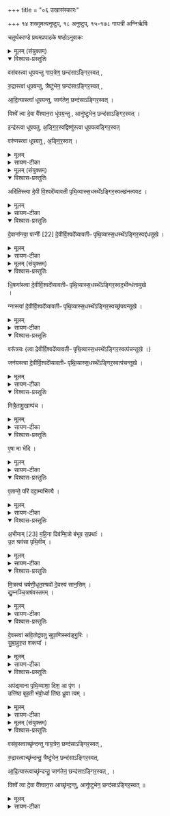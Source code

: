 +++
title = "०६ उखासंस्कारः"

+++
१४ शख्गुमत्यनुष्टुप्,
१८ अनुष्टुप्, १५-१७८ गायत्री
अग्निर्ऋषिः

चतुर्थकाण्डे प्रथमप्रपाठके षष्ठोऽनुवाकः

<details><summary>मूलम् (संयुक्तम्)</summary>

वस॑वस्त्वा धूपयन्तु गाय॒त्रेण॒ छन्द॑साऽङ्गिर॒स्वद्रु॒द्रास्त्वा॑ धूपयन्तु॒ त्रैष्टु॑भेन॒ छन्द॑साऽङ्गिर॒स्वदा॑दि॒त्यास्त्वा॑ धूपयन्तु॒ जाग॑तेन॒ छन्द॑साऽङ्गिर॒स्वद्विश्वे᳚ त्वा दे॒वा वै᳚श्वान॒रा धू॑पय॒न्त्वानु॑ष्टुभेन॒ छन्द॑साऽङ्गिर॒स्वदिन्द्र॑स्त्वा धूपयत्वङ्गिर॒स्वद्विष्णु॑स्त्वा धूपयत्वङ्गिर॒स्वद्वरु॑णस्त्वा धूपयत्वङ्गिर॒स्वत् ।  
</details>

<details open><summary>विश्वास-प्रस्तुतिः</summary>

वस॑वस्त्वा धूपयन्तु गाय॒त्रेण॒ छन्द॑साऽङ्गिर॒स्वत् ,

रु॒द्रास्त्वा॑ धूपयन्तु, त्रैष्टु॑भेन॒ छन्द॑साऽङ्गिर॒स्वत् ,

आ॒दि॒त्यास्त्वा᳚  धूपयन्तु, जाग॑तेन॒ छन्द॑साऽङ्गिर॒स्वत्  ।  

विश्वे᳚ त्वा दे॒वा वै᳚श्वान॒रा धू॑पय॒न्तु , आनु॑ष्टुभेन॒ छन्द॑साऽङ्गिर॒स्वत् ।

इन्द्र॑स्त्वा धूपयतु, अ॒ङ्गि॒र॒स्वद्विष्णु॑स्त्वा धूपयत्वङ्गिर॒स्वत्

वरु॑णस्त्वा धूपयतु , अ॒ङ्गि॒र॒स्वत् ।  
</details>

<details><summary>मूलम्</summary>

वस॑वस्त्वा धूपयन्तु गाय॒त्रेण॒ छन्द॑साऽङ्गिर॒स्वत् ,

रु॒द्रास्त्वा॑ धूपयन्तु, त्रैष्टु॑भेन॒ छन्द॑साऽङ्गिर॒स्वत् ,

आ॒दि॒त्यास्त्वा᳚  धूपयन्तु, जाग॑तेन॒ छन्द॑साऽङ्गिर॒स्वत्  ।  

विश्वे᳚ त्वा दे॒वा वै᳚श्वान॒रा धू॑पय॒न्तु , आनु॑ष्टुभेन॒ छन्द॑साऽङ्गिर॒स्वत् ।

इन्द्र॑स्त्वा धूपयतु, अ॒ङ्गि॒र॒स्वद्विष्णु॑स्त्वा धूपयत्वङ्गिर॒स्वत्

वरु॑णस्त्वा धूपयतु , अ॒ङ्गि॒र॒स्वत् ।  
</details>

<details><summary>सायण-टीका</summary>

(अथ चतुर्थाष्टके प्रथमप्रपाठके षष्ठोऽनुवाकः) ।  
पञ्चमेऽनुवाक उखानिर्माणमुक्तम् ।  
अथ षष्ठे तत्संस्कारोऽभिधीयते।  
कल्पः — ‘वसक्स्त्वा धृपयन्तु गायत्रेण छन्दसेति सप्तयिरश्वशकेनोखां धूपयन्ति’ इति।  
पाठस्तु— वसवस्त्वेति।  
हे उखे त्वामष्टौ वसवः सहकारिणा गायत्रेण च्छन्द्रसा सहाङ्गिरस इव धूपयन्तु अश्वशकजन्येन धूमेन संस्कृर्वन्तु।  
एवमुत्तरेष्धषि षट्सु योजनीयम्।  
एतान्मन्त्रान्विनियुङ्क्ते— ‘सप्तभिर्धूपयति सप्त वै शीर्षण्याः प्राणाः शिर एतद्यज्ञस्य यदुखा शीर्पेन्नेव यज्ञस्य प्राणान्दधाति तस्मात्सप्त शीर्षन्प्राणाः’ [सं. का. ५ प्र. १ अ. ७] इति ।  
शिरोवर्तिषु सप्तसु च्छिद्रेषु संचरन्तः प्राणाः सप्तसंख्याकाः ।  
उखा च यज्ञशिरःस्थानीया ।  
तस्मात्सप्तभिर्धूपने सति यज्ञस्य शिरस्येत्र प्राणानवस्थापयति ।  
यस्मादेवं तस्मात्प्रतिपुरुषं शिरसि च्छिद्रभेदेन सप्त प्राणा वर्तन्ते।  
१८०७ धूपसाधनं विधत्ते— ‘अश्वशकेन धूपयति प्राजापत्यो वा अश्वः सयोनित्वाय’ [सं. का. ५ प्र. १ अ. ७] इति।  
अश्वस्य अशोऽश्वशकृत् ।  
अश्वस्य प्राजापत्यत्वमसकृदुक्तम्।  
अग्निरपि प्राजापत्यः।  
‘प्रजापतिरग्निमचिनुत’ इति श्रवणात् ।  
अत उभयोः समानयोनित्वम्।  
</details>

<details><summary>मूलम् (संयुक्तम्)</summary>

अदि॑तिस्त्वा दे॒वी वि॒श्वदे᳚व्यावती पृथि॒व्यास्स॒धस्थे᳚ऽङ्गिर॒स्वत्ख॑नत्ववट दे॒वाना᳚न्त्वा॒ पत्नीः᳚ [22]  दे॒वीर्वि॒श्वदे᳚व्यावतीᳶ पृथि॒व्यास्स॒धस्थे᳚ऽङ्गिर॒स्वद्द॑धतूखे
</details>

<details open><summary>विश्वास-प्रस्तुतिः</summary>

अदि॑तिस्त्वा दे॒वी वि॒श्वदे᳚व्यावती पृथि॒व्यास्स॒धस्थे᳚ऽङ्गिर॒स्वत्ख॑नत्ववट ।  
</details>

<details><summary>मूलम्</summary>

अदि॑तिस्त्वा दे॒वी वि॒श्वदे᳚व्यावती पृथि॒व्यास्स॒धस्थे᳚ऽङ्गिर॒स्वत्ख॑नत्ववट ।  
</details>

<details><summary>सायण-टीका</summary>

कल्पः—‘अदितिस्त्वा देवात्यिग्रेण गार्हपत्यमवटं खात्वा’ इति।  
पाठस्तु– अदितिस्त्वेति।  
विश्वेषां देवानां योग्या उपचारा विश्वदेव्यास्तेऽस्या सन्ती-ति विश्वदेव्यावती।  
तादृशीयमदितिर्देवी पृथिव्याः सधस्थे भूम्या उपरि हेऽवट त्वाम ङ्गिरस इव खनतु।  
अस्मिन्मन्त्रे खननकर्तृत्वमदितेरुपपादयति— ‘अदितिस्त्वेत्याहेयं वा अदितिरदित्यैवादित्यां खनत्यस्या अक्रूरकाराय न हि स्वः स्वꣳ हिनस्ति’ (सं. का. ५ प्र. १ अ. ७) इति।  
इयं भूमिरेवात्रादितिशब्देन विवक्षिता ।  
अवटखननं हि भूम्यामेव।  
ततोऽदितेः खननकर्तुत्वे सति भूमेर्हिंसा न भवति ।  
न हि लोके कश्चिदपि स्वयं स्वात्मानं हिनस्ति ।  
तस्मात्खननलक्षणक्रूरकार्यकरणाभावायेदमदितिकर्तृत्वं संपाद्यते।  
</details>

<details open><summary>विश्वास-प्रस्तुतिः</summary>

दे॒वाना᳚न्त्वा॒ पत्नीः᳚ [22]  दे॒वीर्वि॒श्वदे᳚व्यावतीᳶ पृथि॒व्यास्स॒धस्थे᳚ऽङ्गिर॒स्वद्द॑धतूखे ।
</details>

<details><summary>मूलम्</summary>

दे॒वाना᳚न्त्वा॒ पत्नीः᳚ [22]  दे॒वीर्वि॒श्वदे᳚व्यावतीᳶ पृथि॒व्यास्स॒धस्थे᳚ऽङ्गिर॒स्वद्द॑धतूखे ।
</details>

<details><summary>सायण-टीका</summary>

कल्पः—‘लोहितपचनीयैः संभारैरवस्तीर्य देवानां त्वा पत्नीरिति तस्मिन्नु-खामवदधाति’  इति।  
पाठस्तु— देवानां त्वेति।  
विश्वदेव्यावतीः कृत्स्नदेवार्होपचारयुक्ता या देवानां पत्न्या देव्यस्ताः पृथिव्याः सधस्थ उपर्यङ्गिरस इव हे उखे त्वां दधतु स्थापयन्तु।  
देवपत्नीनामुखाकर्तृत्वं पुरातनमित्येतद्दर्शयति— ‘देवानां त्वा पत्नीरित्याह देवानां वा एतां पत्नयोऽग्रेऽकुर्वन्ताभिरेवैन दधाति’ [सं. का. ५ प्र. १ अ. ७] इति।  
पुरा देवपत्नीभिरुखागाः कृतस्वादिदानीमपि ताभिरेव स्थापिता भवति।  
</details>

<details><summary>मूलम् (संयुक्तम्)</summary>

धि॒षणा᳚स्त्वा दे॒वीर्वि॒श्वदे᳚व्यावतीᳶ पृथि॒व्यास्स॒धस्थे᳚ऽङ्गिर॒स्वद॒भीन्ध॑तामुखे॒ ग्नास्त्वा॑ दे॒वीर्वि॒श्वदे᳚व्यावतीᳶ पृथि॒व्यास्स॒धस्थे᳚ऽङ्गिर॒स्वच्छ्र॑पयन्तूखे॒ वरू᳚त्रयो॒ जन॑यस्त्वा दे॒वीर्वि॒श्वदे᳚व्यावतीᳶ पृथि॒व्यास्स॒धस्थे᳚ऽङ्गिर॒स्वत्प॑चन्तूखे ।   
</details>

<details open><summary>विश्वास-प्रस्तुतिः</summary>

धि॒षणा᳚स्त्वा दे॒वीर्वि॒श्वदे᳚व्यावतीᳶ पृथि॒व्यास्स॒धस्थे᳚ऽङ्गिर॒स्वद॒भीन्ध॑तामुखे  
।  


ग्नास्त्वा॑ दे॒वीर्वि॒श्वदे᳚व्यावतीᳶ पृथि॒व्यास्स॒धस्थे᳚ऽङ्गिर॒स्वच्छ्र॑पयन्तूखे ।  
</details>

<details><summary>मूलम्</summary>

धि॒षणा᳚स्त्वा दे॒वीर्वि॒श्वदे᳚व्यावतीᳶ पृथि॒व्यास्स॒धस्थे᳚ऽङ्गिर॒स्वद॒भीन्ध॑तामुखे  
।  


ग्नास्त्वा॑ दे॒वीर्वि॒श्वदे᳚व्यावतीᳶ पृथि॒व्यास्स॒धस्थे᳚ऽङ्गिर॒स्वच्छ्र॑पयन्तूखे ।  
</details>

<details><summary>सायण-टीका</summary>

१८०८ कल्पः ‘लोहितपचनैः संभारैः प्रच्छाद्य धिषणास्त्वा देवीरिति चतुर्भिरुखा-यामग्निमभ्यादधाति’ इति।   पाठस्तु— धिषणास्त्वेति।   विद्याभिमानिन्यो देवता धिषणाः।   हे उखे, त्वां ता देवता अभीन्धतामभितो ज्वालयन्तु।   छन्दोभिमानिन्यो देवता ग्नास्तास्त्वां अपयन्तु तव पच्यमानतां संपादयन्तु।   वरूत्रयो जनय इति पदभेदेन मन्त्रभेदः।   होतृप्रशास्रादिषु सप्तसु होत्रकेष्वभिमानिन्यो देवता वरूत्रयः।   सेनेन्द्रस्यत्याद्य नुवाकेनोक्ता देवपत्न्यो जनयः।  
</details>

<details open><summary>विश्वास-प्रस्तुतिः</summary>

वरू᳚त्रयः {त्वा दे॒वीर्वि॒श्वदे᳚व्यावतीᳶ पृथि॒व्यास्स॒धस्थे᳚ऽङ्गिर॒स्वत्प॑चन्तूखे ।}

जन॑यस्त्वा दे॒वीर्वि॒श्वदे᳚व्यावतीᳶ पृथि॒व्यास्स॒धस्थे᳚ऽङ्गिर॒स्वत्प॑चन्तूखे ।  
</details>

<details><summary>मूलम्</summary>

वरू᳚त्रयः {त्वा दे॒वीर्वि॒श्वदे᳚व्यावतीᳶ पृथि॒व्यास्स॒धस्थे᳚ऽङ्गिर॒स्वत्प॑चन्तूखे ।}

जन॑यस्त्वा दे॒वीर्वि॒श्वदे᳚व्यावतीᳶ पृथि॒व्यास्स॒धस्थे᳚ऽङ्गिर॒स्वत्प॑चन्तूखे ।  
</details>

<details><summary>सायण-टीका</summary>

तत्र वरूत्रयस्त्वां पचन्तु तव पक्वतां संपादयन्तु।   तथा जनयस्त्वां पचन्तु पक्वत्वपरीक्षां कुर्वन्तु ।   वरूत्राय इति मन्त्रे त्वा देवीरित्याद्युत्तरभागोऽनुषज्यते।  
एषु मन्त्रेषु धिषणादिशब्दानामस्तदुक्तार्थपरतां दर्शयति— ‘धिषणास्त्वेत्याह विद्या वै धिषणा विद्याभिरेवैनामभीन्धे ग्नास्त्वेत्याह छन्दाꣳसि वै ग्नाश्छन्दोभिरेवैनाꣳ श्रपयति वरूत्रयस्त्वेत्याह होत्रा वै वरूत्रयो होत्रा-भिरेवैनां पचति जनयस्त्वेत्याह देवानां वै पत्नीर्जनयस्ताभिरेवैनां पचति’ [सं. का. ५ प्र. १ अ. ७] इति।   स्पष्टोऽर्थः।  
अदितिस्त्वा देवीत्यादीनामुक्तानां मन्त्राणां संख्यां प्रशंसति— ‘षडभिःमचति षड्वा ऋतव ऋतुभिरेवैनां पचति’ [सं. का. ५ प्र. १ अ. ७] इति।  
अवटखननादीनामपि पाकाङ्गत्वेन षड्भिः पचतीत्युच्यते।  
वरूत्रयो जनय इत्यनयोः स्वाभिप्रेतं मन्त्रभेदं दर्शयितुं पचन्त्वित्येवम-न्तस्य भागस्यानुषङ्गरूपामावृत्तिं दर्शयति— ‘द्विः पचन्त्वित्याह तस्माद्द्विः संवत्सरस्य सस्यं पच्यते’ (सं. का. ५ प्र. १ अ. ७) इति।  
वरूत्रयः पचन्तु जनयः पचन्त्वित्येवं द्विः प्रयोगः।  
</details>

<details open><summary>विश्वास-प्रस्तुतिः</summary>

मित्रै॒तामु॒खाम्प॑च ।
</details>

<details><summary>मूलम्</summary>

मित्रै॒तामु॒खाम्प॑च ।
</details>

<details><summary>सायण-टीका</summary>

कल्पः — ‘मित्रैतामुखां पचेति पच्यमानां तिसृभिर्मैत्रीभिरुपचरति’ इति।    तत्र प्रथमामाह—  १८०९ मित्रैतामुखामिति ।   हे मित्र सर्वप्राणिहितकारिन्देव त्वमेतामुखां पचपक्वां कुरु ।  
</details>

<details open><summary>विश्वास-प्रस्तुतिः</summary>

ए॒षा मा भे॑दि ।  
</details>

<details><summary>मूलम्</summary>

ए॒षा मा भे॑दि ।  
</details>

<details><summary>सायण-टीका</summary>

एषां चोखा मा भेदि भिन्ना मा भवतु।  
</details>

<details open><summary>विश्वास-प्रस्तुतिः</summary>

ए॒तान्ते॒ परि॑ ददा॒म्यभि॑त्त्यै ।  
</details>

<details><summary>मूलम्</summary>

ए॒तान्ते॒ परि॑ ददा॒म्यभि॑त्त्यै ।  
</details>

<details><summary>सायण-टीका</summary>

एतामुखामभित्यै भेदाभावाय ते तुभ्यं परिददामि परित्राणाय ददामि।   
</details>

<details open><summary>विश्वास-प्रस्तुतिः</summary>

अ॒भीमाम् [23]  म॒हि॒ना दिव॑म्मि॒त्रो ब॑भूव स॒प्रथाः᳚ ।  
उ॒त श्रव॑सा पृथि॒वीम् ।  
</details>

<details><summary>मूलम्</summary>

अ॒भीमाम् [23]  म॒हि॒ना दिव॑म्मि॒त्रो ब॑भूव स॒प्रथाः᳚ ।  
उ॒त श्रव॑सा पृथि॒वीम् ।  
</details>

<details><summary>सायण-टीका</summary>

अथ द्वितीयामाह— अभिमामिति।   मित्र इमामुखामभिबभूवाभितः प्राप्तवान् ।   कीदृशो मित्रः, सप्रथाः सविस्तारः प्रचुरकीर्तिरित्यर्थः ।   कीदृशीमिमां, महिनां दिवं महिम्ना द्युलोक-सदृशीम् ।   उतापि च श्रवसा पृथिवीं श्रवणेन पृथिवीसदृशीम्।  
</details>

<details open><summary>विश्वास-प्रस्तुतिः</summary>

मि॒त्रस्य॑ चर्षणी॒धृत॒श्श्रवो॑ दे॒वस्य॑ सान॒सिम् ।  
द्यु॒म्नञ्चि॒त्रश्र॑वस्तमम् ।  
</details>

<details><summary>मूलम्</summary>

मि॒त्रस्य॑ चर्षणी॒धृत॒श्श्रवो॑ दे॒वस्य॑ सान॒सिम् ।  
द्यु॒म्नञ्चि॒त्रश्र॑वस्तमम् ।  
</details>

<details><summary>सायण-टीका</summary>

अथ तृतीयामाह— मित्रस्येति ।   चर्षणीधृतो मनुष्याणां धारयितुर्मित्रस्य देवस्य श्रवः श्रोतुं योग्यं यशो महदस्तीति शेषः।   सानसिं फलदानशीलं द्युम्नं द्रविणप्रदं चित्रश्रवस्तमं चित्रं श्रवः कीर्तिर्यस्यासौ चित्रश्रवाः, अतिशयेन तादृशस्तमेतादृशमुखारूपं स मित्रः पचत्विति शेषः।  
देवान्तरपरित्यागेन मित्रदेवताकमन्त्रस्वीकारे कारणं दर्शयति— “वारुण्युखाऽसीद्धा मैत्रियोपैति शान्त्यै” (सं. का. ५ प्र. १ अ. ७) इति।  
अभिद्धा प्रज्वलिता येयमुखा सेयमुग्रत्वाद्वारुणी, तस्या मैत्र्यच शान्तिर्भ-वति।  
</details>

<details open><summary>विश्वास-प्रस्तुतिः</summary>

दे॒वस्त्वा॑ सवि॒तोद्व॑पतु सुपा॒णिस्स्व॑ङ्गु॒रिः ।  
सु॒बा॒हुरु॒त शक्त्या᳚ ।  
</details>

<details><summary>मूलम्</summary>

दे॒वस्त्वा॑ सवि॒तोद्व॑पतु सुपा॒णिस्स्व॑ङ्गु॒रिः ।  
सु॒बा॒हुरु॒त शक्त्या᳚ ।  
</details>

<details><summary>सायण-टीका</summary>

कल्पः – “पक्वां देवस्त्वा सवितोद्वपत्वित्युद्वास्य” इति।   पाठस्तु— देवस्त्वेति ।   हे उखे सविता देवस्त्वां स्वकीयया शक्त्योद्वपतु, अवटादूर्ध्वमानयतु।   कीदृशः सविता, सुषाणिः शोभनौ पाणी यस्यासौ सुपाणिः।   शोभना अङ्गुलयो यस्यासौ स्वङ्गुलीः ।   छान्दसो रेफः ।   उतापि च शोभनौ बाहू यस्यासौ सुवाहुः ।   मणिबन्धस्योभयतोऽवस्थितौ भागौ पाणिशब्देन बाहुशब्देन चोच्येते ।   अस्मिन्मन्त्रे सवितृशब्दतात्पर्यं दर्शयति— “देवस्त्वा सवितोद्वपत्वित्याह सवितृप्रसूत एवैनां ब्रह्मणा देवताभिरुद्वपति” [सं. का. ५ प्र. १ अ. ७] इति।  
१८१० सवित्रा प्रेरितः  सन्नेनां ब्रह्मणा मन्त्रेण देवताभिश्च सहो (द्वपत्यु) द्वपनं कृतवान्भवति।  
</details>

<details open><summary>विश्वास-प्रस्तुतिः</summary>

अप॑द्यमाना पृथि॒व्याशा॒ दिश॒ आ पृ॑ण ।  
उत्ति॑ष्ठ बृह॒ती भ॑वो॒र्ध्वा ति॑ष्ठ ध्रु॒वा त्वम् ।  
</details>

<details><summary>मूलम्</summary>

अप॑द्यमाना पृथि॒व्याशा॒ दिश॒ आ पृ॑ण ।  
उत्ति॑ष्ठ बृह॒ती भ॑वो॒र्ध्वा ति॑ष्ठ ध्रु॒वा त्वम् ।  
</details>

<details><summary>सायण-टीका</summary>

कल्पः—“अपद्यमाना पृथिव्याशा दिश आ पृणेत्युत्तरतः सिकतासु प्रति-ष्ठाप्य” इति।   पाठस्तु— अपद्यमानेति।   हे उखे पृथिवि पृथिव्यां भूमौ त्वमपद्यमाना भङ्गमप्राप्नु- वती, आशा दिश आपृण प्राच्याद्या दिश आग्नेयादिविदिशश्च सर्वतः पूरय उत्तिष्ठाव-टाद्वहिरागत्योत्थिता भव, उत्थाय च बृहती प्रौढा भव।   तादृशी त्वमूर्ध्वा सती ध्रुवा स्थिरा भव ऊर्ध्वोर्ध्वमुखी स्थिरा तिष्ठ।  
अस्मिन्मन्त्रे यद्दिशामापूरणमुक्तं सेयमग्नेः प्रभया व्याप्तिरित्येतत्तात्पर्यं दर्शयति— “अपद्यमाना पृथिव्याशा दिश आ पृणेत्याह तस्मादाग्निः सर्वा दिशोऽनुवि भाति” (सं. का. ५ प्र. १ अ. ७) इति।  
यस्मादुखायाः सर्वदिक्पूर्तिः प्रार्थ्यते तस्मादुखया मिश्रितोऽग्निः स्वतेजसाः सर्वा दिशः प्रकाशयति।  
उत्तरार्धेन स्थिरप्रतिष्ठा प्रार्थ्यत इति दर्शयति— “उत्तिष्ठ बृहती भावोर्ध्वा तिष्ठ घ्रुवा त्वमित्याह प्रतिष्ठित्यै” ’ [सं. का. ५ प्र. १ अ. ७] इति।  
</details>

<details><summary>मूलम् (संयुक्तम्)</summary>

वस॑व॒स्त्वाच्छृ॑न्दन्तु गाय॒त्रेण॒ छन्द॑साऽङ्गिर॒स्वद्रु॒द्रास्त्वाच्छृ॑न्दन्तु॒ त्रैष्टु॑भेन॒ छन्द॑साऽङ्गिर॒स्वदा॑दि॒त्यास्त्वाच्छृ॑न्दन्तु॒ जाग॑तेन॒ छन्द॑साऽङ्गिर॒स्वद्विश्वे᳚ त्वा दे॒वा वै᳚श्वान॒रा आच्छृ॑न्द॒न्त्वानु॑ष्टुभेन॒ छन्द॑साऽङ्गिर॒स्वत् ॥ [24]   
</details>

<details open><summary>विश्वास-प्रस्तुतिः</summary>

वस॑व॒स्त्वाच्छृ॑न्दन्तु गाय॒त्रेण॒ छन्द॑साऽङ्गिर॒स्वत् ,

रु॒द्रास्त्वाच्छृ॑न्दन्तु॒ त्रैष्टु॑भेन॒ छन्द॑साऽङ्गिर॒स्वत्,  

आ॒दि॒त्यास्त्वाच्छृ॑न्दन्तु॒ जाग॑तेन॒ छन्द॑साऽङ्गिर॒स्वत् , ।  

विश्वे᳚ त्वा दे॒वा वै᳚श्वान॒रा आच्छृ॑न्द॒न्तु, आनु॑ष्टुभेन॒ छन्द॑साऽङ्गिर॒स्वत् ॥
</details>

<details><summary>मूलम्</summary>

वस॑व॒स्त्वाच्छृ॑न्दन्तु गाय॒त्रेण॒ छन्द॑साऽङ्गिर॒स्वत् ,

रु॒द्रास्त्वाच्छृ॑न्दन्तु॒ त्रैष्टु॑भेन॒ छन्द॑साऽङ्गिर॒स्वत्,  

आ॒दि॒त्यास्त्वाच्छृ॑न्दन्तु॒ जाग॑तेन॒ छन्द॑साऽङ्गिर॒स्वत् , ।  

विश्वे᳚ त्वा दे॒वा वै᳚श्वान॒रा आच्छृ॑न्द॒न्तु, आनु॑ष्टुभेन॒ छन्द॑साऽङ्गिर॒स्वत् ॥
</details>

<details><summary>सायण-टीका</summary>

कल्पः—“वसवस्त्वाऽऽच्छृन्दन्तु गायत्रेण छन्दसेति चतुर्भिरजाक्षीरेणो-खामा च्छृणत्ति” इति ।   पाठस्तु— वसवस्त्वेति ।   हे उखे वसुनामका देवा अङ्गिरस इव त्वां सिञ्चन्तु।   एवमुत्तरत्रापि योज्यम्।   एतैर्मन्त्रैः साध्यं सेचनं विधत्ते— ‘असुर्यं पात्रमनाच्छृण्णमां च्छृणत्ति देवत्राऽकः” [सं. का. ५ प्र. १ अ. ७] इति।  
यज्ञसाधनं पावमग्निदग्धं तद्द्रवद्रव्येण यदा न सिक्तं भवति तदानीमसुर-योग्यं भवेत्, तत्परिहारायाऽऽसिञ्चेत् ।   सिक्तं पात्रं देवत्रा देवेष्वकः करोति ।   देवयोग्यं भवतीत्यर्थः ।   सेचनसाधनं विधत्ते—  १८१२ “अजक्षीरेणाऽऽच्छृणत्ति परमं वा एतत्पयो यदजक्षीरं परमेणैवैनां पयसा-ऽऽच्छृणत्ति” (सं. का. ५ प्र. १ अ. ७) इति।  
लोकेऽऽजाक्षीरस्य सर्वव्याधिपरिहारहेतुत्वाद्वेदेऽपि “आग्नेयी वा एषा।   यदजा” इत्युक्तत्वात्परमत्वम् ।  
लोके दग्धस्य पात्रस्य मन्त्रमन्तरेणैव सेचनं कुर्वन्ति।   अतस्तद्व्यावृत्त्यर्थ-मिह मन्त्रेण सेचनं विधत्ते— “यजुषा व्यावृत्त्यै” [सं. का. ५ प्र. १ अ. ७] इति।  
सामान्येन मन्त्रं विधाय विशेषेण च्छन्दोलिङ्गकान्मन्त्रान्विधत्ते— “छन्दोभिरा च्छृणत्ति छन्दोभिर्वा एषा क्रियते छन्दोभिरेव छन्दाꣳ स्या च्छृणत्ति” (सं. का. ५ प्र. १ अ. ७) इति।  
पूर्वं वसवस्त्वा कृण्वन्तु गायत्रेण च्छन्दसेति च्छन्दोलिङ्गकैर्मन्त्रेरेषा क्रियते ।   अत इयं च्छन्दोरूपा ।   तस्मादुखारूपाणि च्छन्दांसि मन्त्ररूपैश्छन्दोभिरेवा-ऽऽसिक्तानि भवन्ति ।   अत्र विनियोगसंग्रहः—  
वसवः सप्तभिर्धूपोऽदितिस्त्वेत्यवटं खनेत्।  
देवोखां तत्र संस्थाप्य धिषणेति चतुष्टयात्।  
अग्निं क्षिपेन्मन्त्रभेदो वरूजनपदद्वयात्।  
मित्रत्रयेणोपचारो देव उद्वासयेदुखाम्॥  
अपेति सिकतास्वेतां निधाय वसवेत्यतः।  
चतुष्टयादजाक्षीरं सिच्चेद्द्वाविं शतिर्मताः॥  
इति श्रीमत्सायणाचार्यविरचिते माधवीये वेदार्थप्रकाशे कृष्णयजुर्वे-दीयतैत्तिरीयसंहिताभाष्ये चतुर्थकाण्डे प्रथमप्रपाठके  षष्ठोऽनुवाकः ॥   ६ ॥  
</details>
